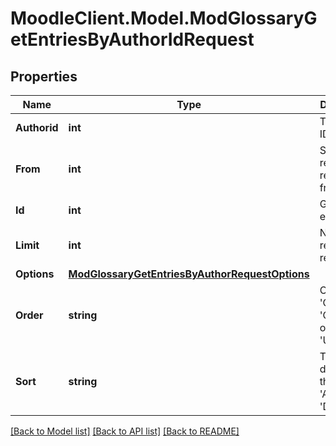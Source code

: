 # MoodleClient.Model.ModGlossaryGetEntriesByAuthorIdRequest

## Properties

Name | Type | Description | Notes
------------ | ------------- | ------------- | -------------
**Authorid** | **int** | The author ID | [default to null]
**From** | **int** | Start returning records from here | [optional] [default to 0]
**Id** | **int** | Glossary entry ID | 
**Limit** | **int** | Number of records to return | [optional] [default to 20]
**Options** | [**ModGlossaryGetEntriesByAuthorRequestOptions**](ModGlossaryGetEntriesByAuthorRequestOptions.md) |  | [optional] 
**Order** | **string** | Order by: &#39;CONCEPT&#39;, &#39;CREATION&#39; or &#39;UPDATE&#39; | [optional] [default to "CONCEPT"]
**Sort** | **string** | The direction of the order: &#39;ASC&#39; or &#39;DESC&#39; | [optional] [default to "ASC"]

[[Back to Model list]](../README.md#documentation-for-models) [[Back to API list]](../README.md#documentation-for-api-endpoints) [[Back to README]](../README.md)


